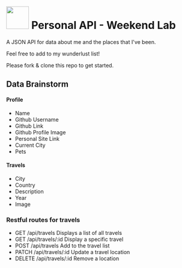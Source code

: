 # <img src="https://cloud.githubusercontent.com/assets/7833470/10423298/ea833a68-7079-11e5-84f8-0a925ab96893.png" width="60"> Personal API - Weekend Lab

A JSON API for data about me and the places that I've been.

Feel free to add to my wunderlust list!

Please fork & clone this repo to get started.

## Data Brainstorm

#### Profile

* Name
* Github Username
* Github Link
* Github Profile Image
* Personal Site Link
* Current City
* Pets


#### Travels

* City
* Country
* Description
* Year
* Image


### Restful routes for travels

* GET /api/travels  Displays a list of all travels
* GET /api/travels/:id  Display a specific travel
* POST /api/travels  Add to the travel list
* PATCH /api/travels/:id  Update a travel location
* DELETE /api/travels/:id  Remove a location
